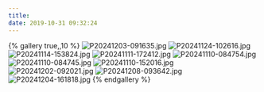```yaml
---
title: 
date: 2019-10-31 09:32:24
---
```


{% gallery true,,10 %}
![P20241203-091635.jpg](https://ghtpdl.20010501.xyz/tptp/P20241203-091635.jpg)
![P20241124-102616.jpg](https://ghtpdl.20010501.xyz/tptp/P20241124-102616.jpg)
![P20241114-153824.jpg](https://ghtpdl.20010501.xyz/tptp/P20241114-153824.jpg)
![P20241111-172412.jpg](https://ghtpdl.20010501.xyz/tptp/P20241111-172412.jpg)
![P20241110-084754.jpg](https://ghtpdl.20010501.xyz/tptp/P20241110-084754.jpg)
![P20241110-084745.jpg](https://ghtpdl.20010501.xyz/tptp/P20241110-084745.jpg)
![P20241110-152016.jpg](https://ghtpdl.20010501.xyz/tptp/P20241110-152016.jpg)
![P20241202-092021.jpg](https://ghtpdl.20010501.xyz/tptp/P20241202-092021.jpg)
![P20241208-093642.jpg](https://ghtpdl.20010501.xyz/tptp/P20241208-093642.jpg)
![P20241204-161818.jpg](https://ghtpdl.20010501.xyz/tptp/P20241204-161818.jpg)
{% endgallery %}
